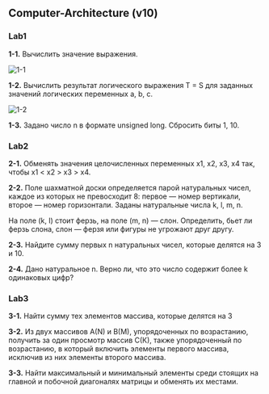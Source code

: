 ## Computer-Architecture (v10)

### Lab1

**1-1.** Вычислить значение выражения.

![1-1](https://user-images.githubusercontent.com/67878260/133845241-d005893f-ca18-4eb8-a4fc-21883e8d0af5.png)


**1-2.** Вычислить результат логического выражения T = S для заданных значений логических
переменных a, b, c.

![1-2](https://user-images.githubusercontent.com/67878260/133845273-b17502ad-b0d3-4a17-aca9-525f307e2916.png)

**1-3.** Задано число n в формате unsigned long. Сбросить биты 1, 10.

### Lab2

**2-1.** Обменять значения целочисленных переменных x1, x2, x3, x4 так, чтобы x1 < x2 > x3 > x4.

**2-2.** Поле шахматной доски определяется парой натуральных чисел, каждое из которых не 
превосходит 8: первое — номер вертикали, второе — номер горизонтали. Заданы 
натуральные числа k, l, m, n.

 На поле (k, l) стоит ферзь, на поле (m, n) — слон. Определить, бьет ли ферзь слона, слон —
ферзя или фигуры не угрожают друг другу.

**2-3.** Найдите сумму первых n натуральных чисел, которые делятся на 3 и 10.

**2-4.** Дано натуральное n. Верно ли, что это число содержит более k одинаковых цифр?


### Lab3

**3-1.** Найти сумму тех элементов массива, которые делятся на 3

**3-2.** Из двух массивов A(N) и B(M), упорядоченных по возрастанию, получить за один 
просмотр массив С(К), также упорядоченный по возрастанию, в который включить элементы 
первого массива, исключив из них элементы второго массива.

**3-3.** Найти максимальный и минимальный элементы среди стоящих на главной и побочной 
диагоналях матрицы и обменять их местами.

